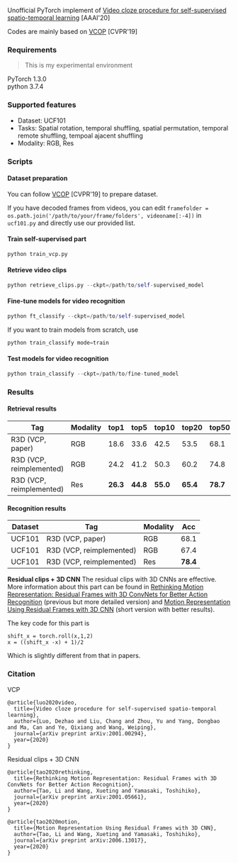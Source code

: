 Unofficial PyTorch implement of [Video cloze procedure for self-supervised spatio-temporal learning](https://www.aaai.org/Papers/AAAI/2020GB/AAAI-LuoD.2527.pdf) [AAAI'20]

Codes are mainly based on [VCOP](https://github.com/xudejing/video-clip-order-prediction) [CVPR'19] 

### Requirements
> This is my experimental environment

PyTorch 1.3.0   
python 3.7.4

### Supported features
- Dataset: UCF101
- Tasks: Spatial rotation, temporal shuffling, spatial permutation, temporal remote shuffling, tempoal ajacent shuffling
- Modality: RGB, Res

### Scripts
#### Dataset preparation
You can follow [VCOP](https://github.com/xudejing/video-clip-order-prediction) [CVPR'19] to prepare dataset.

If you have decoded frames from videos, you can edit `framefolder = os.path.join('/path/to/your/frame/folders', videoname[:-4])` in `ucf101.py` and directly use our provided list.

#### Train self-supervised part
```python
python train_vcp.py
```

#### Retrieve video clips
```python
python retrieve_clips.py --ckpt=/path/to/self-supervised_model
```

#### Fine-tune models for video recognition
```python
python ft_classify --ckpt=/path/to/self-supervised_model
```
If you want to train models from scratch, use
```python
python train_classify mode=train
```

#### Test models for video recognition
```python
python train_classify --ckpt=/path/to/fine-tuned_model
```

### Results
#### Retrieval results
Tag | Modality | top1 | top5 | top10 | top20 | top50
---|---|---|---|---|---|---
R3D (VCP, paper) | RGB | 18.6 | 33.6 | 42.5| 53.5 | 68.1
R3D (VCP, reimplemented) | RGB | 24.2 | 41.2 | 50.3 | 60.2 | 74.8 
R3D (VCP, reimplemented) | Res | **26.3** | **44.8** | **55.0** | **65.4** | **78.7** 

#### Recognition results
Dataset | Tag | Modality | Acc
---|---|---|---
UCF101 | R3D (VCP, paper) | RGB | 68.1
UCF101 | R3D (VCP, reimplemented) | RGB | 67.4
UCF101 | R3D (VCP, reimplemented) | Res | **78.4**

**Residual clips + 3D CNN** The residual clips with 3D CNNs are effective. More information about this part can be found in [Rethinking Motion Representation: Residual Frames with 3D ConvNets for Better Action Recognition](https://arxiv.org/abs/2001.05661) (previous but more detailed version) and [Motion Representation Using Residual Frames with 3D CNN](https://arxiv.org/abs/2006.13017) (short version with better results).

The key code for this part is 
```
shift_x = torch.roll(x,1,2)
x = ((shift_x -x) + 1)/2
```
Which is slightly different from that in papers.

### Citation
VCP
```
@article{luo2020video,
  title={Video cloze procedure for self-supervised spatio-temporal learning},
  author={Luo, Dezhao and Liu, Chang and Zhou, Yu and Yang, Dongbao and Ma, Can and Ye, Qixiang and Wang, Weiping},
  journal={arXiv preprint arXiv:2001.00294},
  year={2020}
}
```
Residual clips + 3D CNN
```
@article{tao2020rethinking,
  title={Rethinking Motion Representation: Residual Frames with 3D ConvNets for Better Action Recognition},
  author={Tao, Li and Wang, Xueting and Yamasaki, Toshihiko},
  journal={arXiv preprint arXiv:2001.05661},
  year={2020}
}

@article{tao2020motion,
  title={Motion Representation Using Residual Frames with 3D CNN},
  author={Tao, Li and Wang, Xueting and Yamasaki, Toshihiko},
  journal={arXiv preprint arXiv:2006.13017},
  year={2020}
}
```
